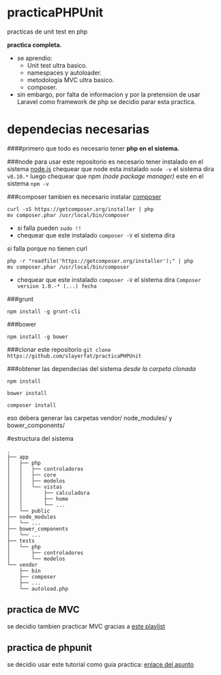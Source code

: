 # practicaPHPUnit
practicas de unit test en php

__practica completa.__

- se aprendio:
    - Unit test ultra basico.
    - namespaces y autoloader.
    - metodologia MVC ultra basico.
    - composer.
- sin embargo, por falta de informacion y por la pretension de usar Laravel como framework de php se decidio parar esta practica.

# dependecias necesarias

####primero que todo es necesario tener **php en el sistema.**

###node
para usar este repositorio es necesario tener instalado en el sistema [node.js](http://nodejs.org/)
chequear que node esta instalado `node -v` el sistema dira `v0.10.*` luego chequear que npm _(node package manager)_ este en el sistema `npm -v`

###composer
tambien es necesario instalar [composer](https://getcomposer.org/)

```
curl -sS https://getcomposer.org/installer | php
mv composer.phar /usr/local/bin/composer
```

- si falla pueden `sudo !!`
- chequear que este instalado `composer -V` el sistema dira 

si falla porque no tienen curl
```
php -r "readfile('https://getcomposer.org/installer');" | php
mv composer.phar /usr/local/bin/composer
```

- chequear que este instalado `composer -V` el sistema dira 
`Composer version 1.0.-* (...) fecha`

###grunt

`npm install -g grunt-cli`

###bower

`npm install -g bower`

###clonar este repositorio
`git clone https://github.com/slayerfat/practicaPHPUnit`

###obtener las dependecias del sistema
_desde la carpeta clonada_ 

`npm install`

`bower install`

`composer install`

eso debera generar las carpetas vendor/ node_modules/ y bower_components/

#estructura del sistema
```
.
├── app
│   ├── php
│   │   ├── controladores
│   │   ├── core
│   │   ├── modelos
│   │   └── vistas
│   │       ├── calculadora
│   │       ├── home
│   │       └── ...
│   └── public
├── node_modules
│   └── ...
├── bower_components
│   └── ...
├── tests
│   └── php
│       ├── controladores
│       └── modelos
└── vendor
    ├── bin
    ├── composer
    ├── ...
    └── autoload.php
```
## practica de MVC

se decidio tambien practicar MVC gracias a 
  [este playlist](https://www.youtube.com/playlist?list=PLfdtiltiRHWGXVHXX09fxXDi-DqInchFD)

## practica de phpunit
se decidio usar este tutorial como guia practica:
  [enlace del asunto](https://www.youtube.com/watch?v=84j61_aI0q8)
